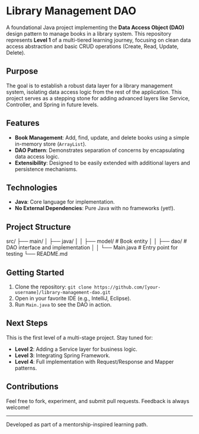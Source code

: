 # Library Management DAO

A foundational Java project implementing the **Data Access Object (DAO)** design pattern to manage books in a library system. This repository represents **Level 1** of a multi-tiered learning journey, focusing on clean data access abstraction and basic CRUD operations (Create, Read, Update, Delete). 

## Purpose
The goal is to establish a robust data layer for a library management system, isolating data access logic from the rest of the application. This project serves as a stepping stone for adding advanced layers like Service, Controller, and Spring in future levels.

## Features
- **Book Management**: Add, find, update, and delete books using a simple in-memory store (`ArrayList`).
- **DAO Pattern**: Demonstrates separation of concerns by encapsulating data access logic.
- **Extensibility**: Designed to be easily extended with additional layers and persistence mechanisms.

## Technologies
- **Java**: Core language for implementation.
- **No External Dependencies**: Pure Java with no frameworks (yet!).

## Project Structure
src/
├── main/
│   ├── java/
│   │   ├── model/        # Book entity
│   │   ├── dao/          # DAO interface and implementation
│   │   └── Main.java     # Entry point for testing
└── README.md

## Getting Started
1. Clone the repository: `git clone https://github.com/[your-username]/library-management-dao.git`
2. Open in your favorite IDE (e.g., IntelliJ, Eclipse).
3. Run `Main.java` to see the DAO in action.

## Next Steps
This is the first level of a multi-stage project. Stay tuned for:
- **Level 2**: Adding a Service layer for business logic.
- **Level 3**: Integrating Spring Framework.
- **Level 4**: Full implementation with Request/Response and Mapper patterns.

## Contributions
Feel free to fork, experiment, and submit pull requests. Feedback is always welcome!

---
Developed as part of a mentorship-inspired learning path.
